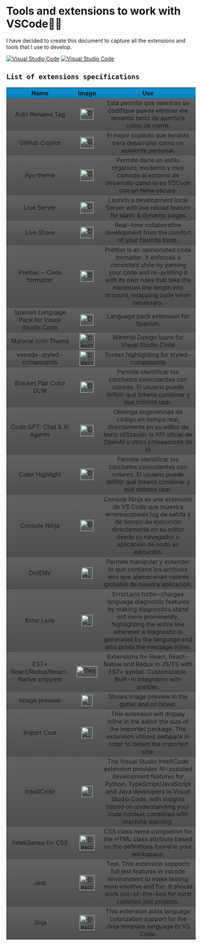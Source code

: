 # **Tools and extensions to work with VSCode**👩‍💻

I have decided to create this document to capture all the extensions and tools that I use to develop.

[![Visual Studio Code](https://badgen.net/badge/icon/vCurrent?icon=linkedin&label=VSCode&color=blue)](https://code.visualstudio.com/)
[![Visual Studio Code](https://badgen.net/badge/icon/Extensions?icon=linkedin&label=VSCode&color=blue)](https://marketplace.visualstudio.com/VSCode)

## `List of extensions specifications`

<table style="text-align: center;">
  <tr style="background: linear-gradient(to bottom, #128cc9, #0f8ac7, #037dbb);">
    <th>Name</th>
    <th>Image</th>
    <th>Use</th>
  </tr>
  <tr style="background: linear-gradient(to bottom, #616161, #4f4f4f);">
    <td>Auto Rename Tag</td>
    <td><img src="https://github.com/VictorArdila/VictorArdila/assets/89551043/cde4b690-f1df-4096-af86-2aef1bf4561b" alt="Descripción de la imagen" width="35" height="30"></td>
    <td>Esta permite que mientras se codifique pueda eliminar ele lemento tanto de apertura como de cierre.</td>
  </tr>
  <tr style="background: linear-gradient(to bottom, #616161, #4f4f4f);">
    <td>GitHub Copilot</td>
    <td><img src="https://github.com/VictorArdila/VictorArdila/assets/89551043/fc266851-a201-4525-8444-443c64db4e02" alt="Descripción de la imagen" width="35" height="30"></td>
    <td>El mejor copiloto que tendrás para desarrollar como un asistente personal.</td>
  </tr>
  <tr style="background: linear-gradient(to bottom, #616161, #4f4f4f);">
    <td>Ayu theme</td>
    <td><img src="https://github.com/VictorArdila/VictorArdila/assets/89551043/5164359d-700f-46b3-a345-07bffb3b1255" alt="Descripción de la imagen" width="35" height="30"></td>
    <td>Permite darle un estilo organizo, moderno y muy comodo al entorno de desarrollo como lo es VSCode con un tema oscuro.</td>
  </tr>
   <tr style="background: linear-gradient(to bottom, #616161, #4f4f4f);">
    <td>Live Server</td>
    <td><img src="https://github.com/VictorArdila/VictorArdila/assets/89551043/350d2c63-e65a-44ad-aedc-a815e9a172f3" alt="Descripción de la imagen" width="35" height="30"></td>
    <td>Launch a development local Server with live reload feature for static & dynamic pages</td>
  </tr>
  </tr>
   <tr style="background: linear-gradient(to bottom, #616161, #4f4f4f);">
    <td>Live Share</td>
    <td><img src="https://github.com/VictorArdila/VictorArdila/assets/89551043/446d26cd-4d3a-4250-8d67-a8892d1e3657" alt="Descripción de la imagen" width="35" height="30"></td>
    <td>Real-time collaborative development from the comfort of your favorite tools.</td>
  </tr>
  </tr>
   </tr>
   <tr style="background: linear-gradient(to bottom, #616161, #4f4f4f);">
    <td>Prettier - Code formatter</td>
    <td><img src="https://github.com/VictorArdila/VictorArdila/assets/89551043/2eda6877-a9c6-4684-9a40-31682c707e31" alt="Descripción de la imagen" width="35" height="30"></td>
    <td>Prettier is an opinionated code formatter. It enforces a consistent style by parsing your code and re-printing it with its own rules that take the maximum line length into account, wrapping code when necessary.
    </td>
  </tr>
  </tr>
   <tr style="background: linear-gradient(to bottom, #616161, #4f4f4f);">
    <td>Spanish Language Pack for Visual Studio Code</td>
    <td><img src="https://github.com/VictorArdila/VictorArdila/assets/89551043/d1ec764e-e616-490f-ac87-3aebb102e3db" alt="Descripción de la imagen" width="35" height="30"></td>
    <td>Language pack extension for Spanish.
    </td>
  </tr>
    <tr style="background: linear-gradient(to bottom, #616161, #4f4f4f);">
    <td>Material Icon Theme</td>
    <td><img src="https://github.com/VictorArdila/VictorArdila/assets/89551043/6b0aab3a-8783-4c09-92a1-80a87f0bf978" alt="Descripción de la imagen" width="40" height="40"></td>
    <td>Material Design Icons for Visual Studio Code</td>
  </tr>
  </tr>
    <tr style="background: linear-gradient(to bottom, #616161, #4f4f4f);">
    <td>vscode-styled-components</td>
    <td><img src="https://github.com/VictorArdila/VictorArdila/assets/89551043/1ed506cf-4233-4158-8b87-50da88d20f84" alt="Descripción de la imagen" width="40" height="40"></td>
    <td>Syntax highlighting for styled-components</td>
  </tr>
  <tr style="background: linear-gradient(to bottom, #616161, #4f4f4f);">
    <td>Bracket Pair Color DLW</td>
    <td><img src="https://github.com/VictorArdila/VictorArdila/assets/89551043/8e40c9ce-0582-4bce-b26e-9cd155df3186" alt="Descripción de la imagen" width="35" height="30"></td>
    <td>Permite identificar los corchetes coincidentes con colores. El usuario puede definir qué tokens combinar y qué colores usar.</td>
  </tr>
  <tr style="background: linear-gradient(to bottom, #616161, #4f4f4f);">
    <td>Code GPT: Chat & AI Agents</td>
    <td><img src="https://github.com/VictorArdila/VictorArdila/assets/89551043/b14defdb-4a2f-4285-832e-4ecbc1da4e61" alt="Descripción de la imagen" width="35" height="30"></td>
    <td>Obtenga sugerencias de código en tiempo real, directamente en su editor de texto utilizando la API oficial de OpenAI u otros proveedores de IA</td>
  </tr>
  <tr style="background: linear-gradient(to bottom, #616161, #4f4f4f);">
    <td>Color Highlight</td>
    <td><img src="https://github.com/VictorArdila/VictorArdila/assets/89551043/92946427-1742-45ab-84b3-5f8cd46a2b4f" alt="Descripción de la imagen" width="35" height="30"></td>
    <td>Permite identificar los corchetes coincidentes con colores. El usuario puede definir qué tokens combinar y qué colores usar.</td>
  </tr>
  <tr style="background: linear-gradient(to bottom, #616161, #4f4f4f);">
    <td>Console Ninja</td>
    <td><img src="https://github.com/VictorArdila/VictorArdila/assets/89551043/4d5a8f59-eed2-44ac-9db4-0b20c8936d5f" alt="Descripción de la imagen" width="35" height="30"></td>
    <td>Console Ninja es una extensión de VS Code que muestra erroresconsole.log de salida y de tiempo de ejecución directamente en su editor desde su navegador o aplicación de nodo en ejecución.</td>
  </tr>
  <tr style="background: linear-gradient(to bottom, #616161, #4f4f4f);">
    <td>DotENV</td>
    <td><img src="https://github.com/VictorArdila/VictorArdila/assets/89551043/a68408bf-9c3c-4f32-b754-e5b021635da7" alt="Descripción de la imagen" width="30" height="30"></td>
    <td>Permite manipular y entender lo que contiene los archivos .env que alamacenan valores globales de nuestra aplicacion.</td>
  </tr>
  <tr style="background: linear-gradient(to bottom, #616161, #4f4f4f);">
    <td>Error Lens</td>
    <td><img src="https://github.com/VictorArdila/VictorArdila/assets/89551043/b37acb2f-9dde-4afc-a453-b3c53815ab24" alt="Descripción de la imagen" width="30" height="30"></td>
    <td>ErrorLens turbo-charges language diagnostic features by making diagnostics stand out more prominently, highlighting the entire line wherever a diagnostic is generated by the language and also prints the message inline.</td>
  </tr>
  <tr style="background: linear-gradient(to bottom, #616161, #4f4f4f);">
    <td>ES7+ React/Redux/React-Native snippets</td>
    <td><img src="https://github.com/VictorArdila/VictorArdila/assets/89551043/9ae3bd4a-db75-4206-81de-a97012612aab" alt="Descripción de la imagen" width="55" height="30"></td>
    <td>Extensions for React, React-Native and Redux in JS/TS with ES7+ syntax. Customizable. Built-in integration with prettier.</td>
  </tr>
  <tr style="background: linear-gradient(to bottom, #616161, #4f4f4f);">
    <td>Image preview</td>
    <td><img src="https://github.com/VictorArdila/VictorArdila/assets/89551043/6007bdbc-7cee-4f97-bbdb-73d70978daee" alt="Descripción de la imagen" width="30" height="30"></td>
    <td>Shows image preview in the gutter and on hover.</td>
  </tr>
  <tr style="background: linear-gradient(to bottom, #616161, #4f4f4f);">
    <td>Import Cost</td>
    <td><img src="https://github.com/VictorArdila/VictorArdila/assets/89551043/46444df9-cb8e-4d91-aaf6-21929bc28586" alt="Descripción de la imagen" width="30" height="30"></td>
    <td>This extension will display inline in the editor the size of the imported package. The extension utilizes webpack in order to detect the imported size.</td>
  </tr>
  <tr style="background: linear-gradient(to bottom, #616161, #4f4f4f);">
    <td>IntelliCode</td>
    <td><img src="https://github.com/VictorArdila/VictorArdila/assets/89551043/35e200f4-b955-4533-988b-8a66dbd4348c" alt="Descripción de la imagen" width="30" height="30"></td>
    <td>The Visual Studio IntelliCode extension provides AI-assisted development features for Python, TypeScript/JavaScript and Java developers in Visual Studio Code, with insights based on understanding your code context combined with machine learning.</td>
  </tr>
  <tr style="background: linear-gradient(to bottom, #616161, #4f4f4f);">
    <td>IntelliSense for CSS</td>
    <td><img src="https://github.com/VictorArdila/VictorArdila/assets/89551043/c5fe4897-34ee-489f-a90e-3df1c994859a" alt="Descripción de la imagen" width="40" height="40"></td>
    <td>CSS class name completion for the HTML class attribute based on the definitions found in your workspace.</td>
  </tr>
  <tr style="background: linear-gradient(to bottom, #616161, #4f4f4f);">
    <td>Jest</td>
    <td><img src="https://github.com/VictorArdila/VictorArdila/assets/89551043/6aeae43b-746d-4993-946b-28c8136c0536" alt="Descripción de la imagen" width="40" height="40"></td>
    <td>Test. This extension supports full jest features in vscode environment to make testing more intuitive and fun. It should work out-of-the-box for most common jest projects.</td>
  </tr>
  <tr style="background: linear-gradient(to bottom, #616161, #4f4f4f);">
    <td>Jinja</td>
    <td><img src="https://github.com/VictorArdila/VictorArdila/assets/89551043/35252f83-48f5-46ac-a26c-3780b975dabf" alt="Descripción de la imagen" width="40" height="40"></td>
    <td>This extension adds language colorization support for the Jinja template language to VS Code.</td>
  </tr>
</table>
